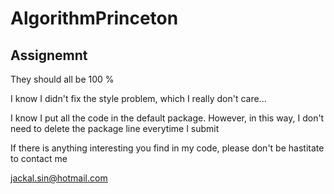 # AlgorithmPrinceton

## Assignemnt
They should all be 100 %

I know I didn't fix the style problem, which I really don't care...

I know I put all the code in the default package. However, in this way, I don't need to delete the package line everytime I submit

If there is anything interesting you find in my code, please don't be hastitate to contact me

jackal.sin@hotmail.com
